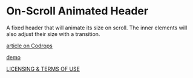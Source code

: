 
On-Scroll Animated Header
=========
A fixed header that will animate its size on scroll. The inner elements will also adjust their size with a transition.

[article on Codrops](http://tympanus.net/codrops/?p=15321)

[demo](http://tympanus.net/Blueprints/AnimatedHeader/)

[LICENSING & TERMS OF USE](http://tympanus.net/codrops/licensing/)